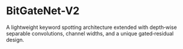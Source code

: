 # BitGateNet-V2
A lightweight keyword spotting architecture extended with depth‑wise separable convolutions, channel widths, and a unique gated‑residual design.


